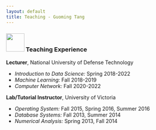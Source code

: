 ```yaml
---
layout: default
title: Teaching - Guoming Tang
---
```


### <img src="../img/teaching.png" height="50px">  Teaching Experience

**Lecturer**, National University of Defense Technology

- *Introduction to Data Science:* Spring 2018-2022
- *Machine Learning:* Fall 2018-2019
- *Computer Network:* Fall 2020-2022

**Lab/Tutorial Instructor**, University of Victoria

- *Operating System:* Fall 2015, Spring 2016, Summer 2016
- *Database Systems:* Fall 2013, Summer 2014
- *Numerical Analysis:* Spring 2013, Fall 2014